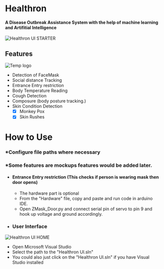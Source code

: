 # Healthron
#### A Disease Outbreak Assistance System with the help of machine learning and Artifitial Intelligence

![Healthron UI STARTER](https://user-images.githubusercontent.com/54176002/177432919-249bbeea-d832-426f-be2f-68392e6a6e06.PNG)



<!--![animation_500_l57gve2o](https://user-images.githubusercontent.com/54176002/177230428-def7fbe5-20cd-49e0-8269-35308b4e087e.gif)-->
<!--![animation_500_l57gve2o](https://user-images.githubusercontent.com/54176002/177230245-ef4640fb-25b5-4abe-b3f1-66d049a11cbc.gif)-->

## Features
<picture>
  <source media="(prefers-color-scheme: dark)" srcset="https://user-images.githubusercontent.com/54176002/177230245-ef4640fb-25b5-4abe-b3f1-66d049a11cbc.gif">
  <source media="(prefers-color-scheme: light)" srcset="https://user-images.githubusercontent.com/25423296/163456779-a8556205-d0a5-45e2-ac17-42d089e3c3f8.png">
  <img alt="Temp logo" src="https://user-images.githubusercontent.com/25423296/163456779-a8556205-d0a5-45e2-ac17-42d089e3c3f8.png">
</picture>

- Detection of FaceMask
- Social distance Tracking
- Entrance Entry restriction
- Body Temperature Reading
- Cough Detection
- Composure (body posture tracking.)
- Skin Condition Detection
  - [x] Monkey Pox
  - [x] Skin Rushes
  
# How to Use
### *Configure file paths where necessary
### *Some features are mockups features would be added later.
- #### Entrance Entry restriction (This checks if person is wearing mask then door opens)
  - The hardware part is optional
  - From the "Hardware" file, copy and paste and run code in arduino IDE.
  - Open ZMask_Door.py and connect serial pin of servo to pin 9 and hook up voltage and ground accordingly.

- ### User Interface
![Healthron UI HOME](https://user-images.githubusercontent.com/54176002/177433010-3bb2a8ba-45b8-40ca-aa27-abec03e89835.PNG)
  - Open Microsoft Visual Studio
  - Select the path to the "Healthron UI.sln"
  - You could also just click on the "Healthron UI.sln" if you have Visual Studio installed
